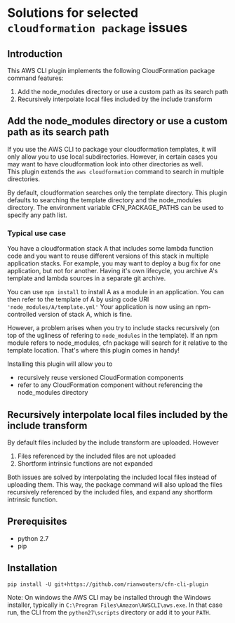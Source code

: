 # Solutions for selected ```cloudformation package``` issues

## Introduction
This AWS CLI plugin implements the following CloudFormation package command features:

1. Add the node_modules directory or use a custom path as its search path
2. Recursively interpolate local files included by the include transform

## Add the node_modules directory or use a custom path as its search path
If you use the AWS CLI to package your cloudformation templates, it will only allow you to use local subdirectories.
However, in certain cases you may want to have cloudformation look into other directories as well.   
This plugin extends the ```aws cloudformation``` command to search in multiple directories.

By default, cloudformation searches only the template directory.
This plugin defaults to searching the template directory and the node_modules directory.
The environment variable CFN_PACKAGE_PATHS can be used to specify any path list.  

### Typical use case
You have a cloudformation stack A that includes some lambda function code and you want to reuse different versions of this stack in multiple application stacks.
For example, you may want to deploy a bug fix for one application, but not for another.
Having it's own lifecycle, you archive A's template and lambda sources in a separate git archive.

You can use ```npm install``` to install A as a module in an application.
You can then refer to the template of A by using code URI ```'node_modules/A/template.yml'```
Your application is now using an npm-controlled version of stack A, which is fine.

However, a problem arises when you try to include stacks recursively (on top of the ugliness of refering to ```node_modules``` in the template).
If an npm module refers to node_modules, cfn package will search for it relative to the template location.
That's where this plugin comes in handy!

Installing this plugin will allow you to
- recursively reuse versioned CloudFormation components
- refer to any CloudFormation component without referencing the node_modules directory

## Recursively interpolate local files included by the include transform

By default files included by the include transform are uploaded. However

1. Files referenced by the included files are not uploaded
2. Shortform intrinsic functions are not expanded

Both issues are solved by interpolating the included local files instead of uploading them.
This way, the package command will also upload the files recursively referenced by the included files, and expand any shortform intrinsic function.  

## Prerequisites
- python 2.7
- pip

## Installation
```pip install -U git+https://github.com/rianwouters/cfn-cli-plugin```

Note: On windows the AWS CLI may be installed through the Windows installer,
typically in `C:\Program Files\Amazon\AWSCLI\aws.exe`. In that case run, the CLI from the `python27\scripts` directory or add it to your `PATH`.
 
